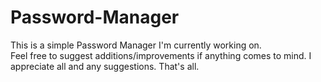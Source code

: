 # Password-Manager
This is a simple Password Manager I'm currently working on. <br/>
Feel free to suggest additions/improvements if anything comes to mind.
I appreciate all and any suggestions.
That's all.
